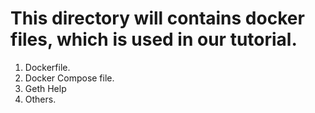 # This directory will contains docker files, which is used in our tutorial.

1. Dockerfile.
2. Docker Compose file.
3. Geth Help
4. Others.
